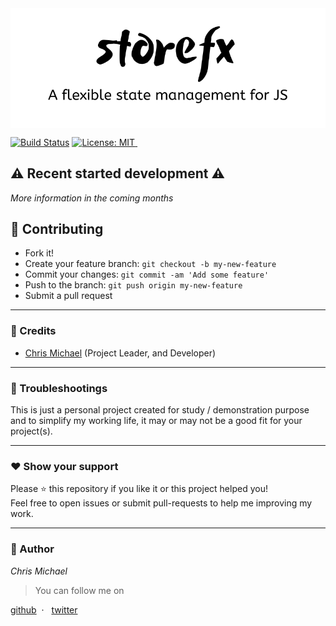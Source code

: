 <img src="./assets/img/storefx.png" style="display: block; margin-left: auto; margin-right: auto; ">

[![Build Status](https://travis-ci.com/ChrisMichaelPerezSantiago/storefx.svg?branch=master)](https://travis-ci.com/ChrisMichaelPerezSantiago/storefx)
<a href="https://github.com/ChrisMichaelPerezSantiago/animeflv/blob/master/LICENSE">
 <img alt="License: MIT" src="https://img.shields.io/badge/License-MIT-blue.svg" target="_blank" />
</a>
<img src="https://img.shields.io/github/stars/ChrisMichaelPerezSantiago/storefx?style=social" alt="">


## ⚠️ Recent started development ⚠️
*More information in the coming months*


## **:handshake: Contributing**

* Fork it!
* Create your feature branch: `git checkout -b my-new-feature` 
* Commit your changes: `git commit -am 'Add some feature'` 
* Push to the branch: `git push origin my-new-feature` 
* Submit a pull request

---

### **:busts_in_silhouette: Credits**

* [Chris Michael](https://github.com/ChrisMichaelPerezSantiago) (Project Leader, and Developer)

---

### **:anger: Troubleshootings**

This is just a personal project created for study / demonstration purpose and to simplify my working life, it may or may
not be a good fit for your project(s).

---

### **:heart: Show your support**

Please :star: this repository if you like it or this project helped you!\
Feel free to open issues or submit pull-requests to help me improving my work.

---

### **:robot: Author**

_*Chris Michael*_

> You can follow me on

[github](https://github.com/ChrisMichaelPerezSantiago)&nbsp; &middot; &nbsp; [twitter](https://twitter.com/Chris5855M)

